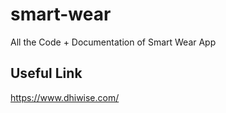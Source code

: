 # smart-wear
All the Code + Documentation of Smart Wear App

## Useful Link
https://www.dhiwise.com/
